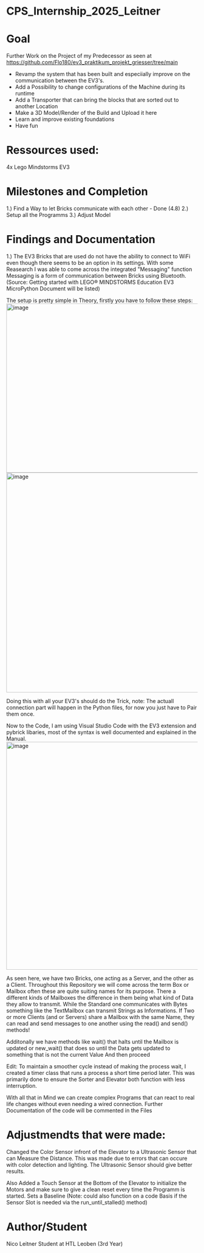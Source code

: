 # CPS_Internship_2025_Leitner

# Goal
Further Work on the Project of my Predecessor as seen at https://github.com/Flo180/ev3_praktikum_projekt_griesser/tree/main

- Revamp the system that has been built and especiially improve on the communication between the EV3's.
- Add a Possibility to change configurations of the Machine during its runtime
- Add a Transporter that can bring the blocks that are sorted out to another Location
- Make a 3D Model/Render of the Build and Upload it here
- Learn and improve existing foundations
- Have fun

# Ressources used:

4x Lego Mindstorms EV3




# Milestones and Completion
1.) Find a Way to let Bricks communicate with each other - Done (4.8)
2.) Setup all the Programms 
3.) Adjust Model





# Findings and Documentation
1.) The EV3 Bricks that are used do not have the ability to connect to WiFi even though there seems to be an option in its settings. With some Reasearch I was able to come across the integrated "Messaging" function
    Messaging is a form of communication between Bricks using Bluetooth. 
    (Source: Getting started with LEGO® MINDSTORMS Education EV3 MicroPython Document will be listed) 
   

  The setup is pretty simple in Theory, firstly you have to follow these steps:
  <img width="955" height="445" alt="image" src="https://github.com/user-attachments/assets/349cba85-c582-4f18-98b8-d5cf0c24426c" />
  <img width="941" height="579" alt="image" src="https://github.com/user-attachments/assets/98ef4a0c-2790-40c1-a86e-f83280a4f4e0" />

  Doing this with all your EV3's should do the Trick, note: The actuall connection part will happen in the Python files, for now you just have to Pair them once.

  Now to the Code, I am using Visual Studio Code with the EV3 extension and pybrick libaries, most of the syntax is well documented and explained in the Manual.
  <img width="913" height="600" alt="image" src="https://github.com/user-attachments/assets/95454938-04de-4f8f-afb4-3c3605e57635" />

  As seen here, we have two Bricks, one acting as a Server, and the other as a Client. Throughout this Repository we will come across the term Box or Mailbox often
  these are quite suiting names for its purpose. There a different kinds of Mailboxes the difference in them being what kind of Data they allow to transmit. While the 
  Standard one communicates with Bytes something like the TextMailbox can transmit Strings as Informations. If Two or more Clients (and or Servers) share a Mailbox with 
  the same Name, they can read and send messages to one another using the read() and send() methods!

  Additonally we have methods like wait() that halts until the Mailbox is updated or new_wait() that does so until the Data gets updated to something that is not the current Value
  And then proceed

  Edit: To maintain a smoother cycle instead of making the process wait, I created a timer class that runs a process a short time period later. This was primarily done to ensure the Sorter and Elevator both function with less interruption.

  With all that in Mind we can create complex Programs that can react to real life changes without even needing a wired connection.
  Further Documentation of the code will be commented in the Files 

  # Adjustmendts that were made:
  Changed the Color Sensor infront of the Elevator to a Ultrasonic Sensor that can Measure the Distance. This was made due to errors that can occure with color detection and lighting.
  The Ultrasonic Sensor should give better results.

  Also Added a Touch Sensor at the Bottom of the Elevator to initialize the Motors and make sure to give a clean reset every time the Programm is started. Sets a Baseline (Note: could also function on a code Basis if the Sensor Slot is needed via the run_until_stalled() method)


  
      



# Author/Student
Nico Leitner
Student at HTL Leoben (3rd Year)

